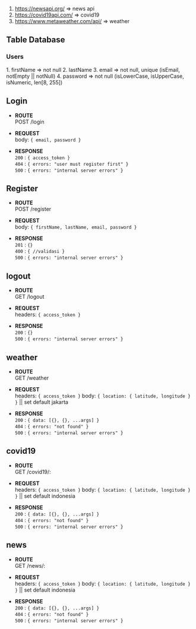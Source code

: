 1. https://newsapi.org/ => news api
2. https://covid19api.com/ => covid19
3. https://www.metaweather.com/api/ => weather


<h2>Table Database</h2>
<h3> Users </h3>
1. firstName => not null
2. lastName
3. email => not null, unique (isEmail, notEmpty || notNull)
4. password => not null (isLowerCase, isUpperCase, isNumeric, len[8, 255])



<h2>Login</h2>

* **ROUTE** <br>
  POST /login

* **REQUEST**  <br>
  body: `{ email, password }`

* **RESPONSE** <br>
  `200` : `{ access_token }` <br>
  `404` : `{ errors: "user must register first" }` <br>
  `500` : `{ errors: "internal server errors" }`
  

<h2>Register </h2>

* **ROUTE** <br>
  POST /register

* **REQUEST**  <br>
  body: `{ firstName, lastName, email, password }`

* **RESPONSE** <br>
  `201` : `{}` <br>
  `400` : `{ //validasi }` <br>
  `500` : `{ errors: "internal server errors" }`

<h2>logout</h2>

* **ROUTE** <br>
  GET /logout

* **REQUEST**  <br>
  headers: `{ access_token }`

* **RESPONSE** <br>
  `200` : `{}` <br>
  `500` : `{ errors: "internal server errors" }`


<h2>weather</h2>

* **ROUTE** <br>
  GET /weather

* **REQUEST**  <br>
  headers: `{ access_token }`
  body: `{ location: { latitude, longitude } }` || set default jakarta

* **RESPONSE** <br>
  `200` : `{ data: [{}, {}, ...args] }` <br>
  `404` : `{ errors: "not found" }` <br>
  `500` : `{ errors: "internal server errors" }`


<h2>covid19</h2>

* **ROUTE** <br>
  GET /covid19/:<kode negara>

* **REQUEST**  <br>
  headers: `{ access_token }`
  body: `{ location: { latitude, longitude } }` || set default indonesia

* **RESPONSE** <br>
  `200` : `{ data: [{}, {}, ...args] }` <br>
  `404` : `{ errors: "not found" }` <br>
  `500` : `{ errors: "internal server errors" }`

<h2>news</h2>

* **ROUTE** <br>
  GET /news/:<kode negara>

* **REQUEST**  <br>
  headers: `{ access_token }`
  body: `{ location: { latitude, longitude } }` || set default indonesia

* **RESPONSE** <br>
  `200` : `{ data: [{}, {}, ...args] }` <br>
  `404` : `{ errors: "not found" }` <br>
  `500` : `{ errors: "internal server errors" }`